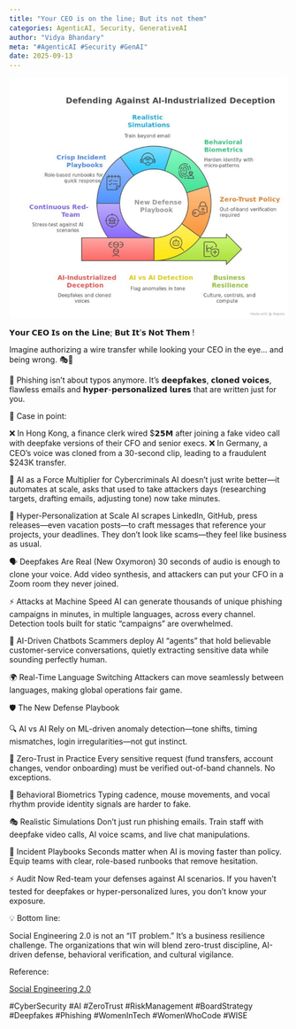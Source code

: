```yaml
---
title: "Your CEO is on the line; But its not them"
categories: AgenticAI, Security, GenerativeAI
author: "Vidya Bhandary"
meta: "#AgenticAI #Security #GenAI"
date: 2025-09-13
---
```


![](https://raw.githubusercontent.com/vidyabhandary/blog/refs/heads/master/images/SocialEngineering2.jfif)

𝗬𝗼𝘂𝗿 𝗖𝗘𝗢 𝗜𝘀 𝗼𝗻 𝘁𝗵𝗲 𝗟𝗶𝗻𝗲; 𝗕𝘂𝘁 𝗜𝘁’𝘀 𝗡𝗼𝘁 𝗧𝗵𝗲𝗺 !

Imagine authorizing a wire transfer while looking your CEO in the eye… and being wrong. 🎭🤖

📝 Phishing isn’t about typos anymore. It’s 𝗱𝗲𝗲𝗽𝗳𝗮𝗸𝗲𝘀, 𝗰𝗹𝗼𝗻𝗲𝗱 𝘃𝗼𝗶𝗰𝗲𝘀, flawless emails and 𝗵𝘆𝗽𝗲𝗿-𝗽𝗲𝗿𝘀𝗼𝗻𝗮𝗹𝗶𝘇𝗲𝗱 𝗹𝘂𝗿𝗲𝘀 that are written just for you.

🔎 Case in point:

❌ In Hong Kong, a finance clerk wired $𝟮𝟱𝗠 after joining a fake video call with deepfake versions of their CFO and senior execs.
❌ In Germany, a CEO’s voice was cloned from a 30-second clip, leading to a fraudulent $243K transfer.

🚨 AI as a Force Multiplier for Cybercriminals
AI doesn’t just write better—it automates at scale, asks that used to take attackers days (researching targets, drafting emails, adjusting tone) now take minutes.

🎯 Hyper-Personalization at Scale
AI scrapes LinkedIn, GitHub, press releases—even vacation posts—to craft messages that reference your projects, your deadlines. They don’t look like scams—they feel like business as usual.

🗣️ Deepfakes Are Real (New Oxymoron)
30 seconds of audio is enough to clone your voice. Add video synthesis, and attackers can put your CFO in a Zoom room they never joined.

⚡ Attacks at Machine Speed
AI can generate thousands of unique phishing campaigns in minutes, in multiple languages, across every channel. Detection tools built for static “campaigns” are overwhelmed.

💬 AI-Driven Chatbots
Scammers deploy AI “agents” that hold believable customer-service conversations, quietly extracting sensitive data while sounding perfectly human.

🌍 Real-Time Language Switching
Attackers can move seamlessly between languages, making global operations fair game.

🛡️ The New Defense Playbook

🔍 AI vs AI
Rely on ML-driven anomaly detection—tone shifts, timing mismatches, login irregularities—not gut instinct.

🔐 Zero-Trust in Practice
Every sensitive request (fund transfers, account changes, vendor onboarding) must be verified out-of-band channels. No exceptions.

🧬 Behavioral Biometrics
Typing cadence, mouse movements, and vocal rhythm provide identity signals are harder to fake.

🎭 Realistic Simulations
Don’t just run phishing emails. Train staff with deepfake video calls, AI voice scams, and live chat manipulations.

📑 Incident Playbooks
Seconds matter when AI is moving faster than policy. Equip teams with clear, role-based runbooks that remove hesitation.

⚡ Audit Now
Red-team your defenses against AI scenarios. If you haven’t tested for deepfakes or hyper-personalized lures, you don’t know your exposure.

💡 Bottom line:

Social Engineering 2.0 is not an “IT problem.” It’s a business resilience challenge. The organizations that win will blend zero-trust discipline, AI-driven defense, behavioral verification, and cultural vigilance.

Reference:

[Social Engineering 2.0](https://cacm.acm.org/blogcacm/social-engineering-2-0/)

#CyberSecurity #AI #ZeroTrust #RiskManagement #BoardStrategy #Deepfakes #Phishing #WomenInTech #WomenWhoCode #WISE
